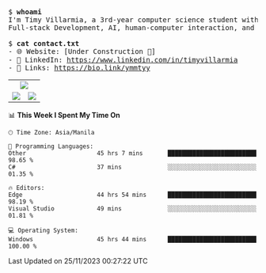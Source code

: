 <pre>
$ <strong>whoami</strong>
I'm Timy Villarmia, a 3rd-year computer science student with a wide range of interests 
Full-stack Development, AI, human-computer interaction, and everything in between.
  
$ <strong>cat contact.txt</strong>
- 🌐 Website: [Under Construction 🚧]
- 💼 LinkedIn: <a href="https://www.linkedin.com/in/timyvillarmia">https://www.linkedin.com/in/timyvillarmia</a>  
- 🔗 Links: <a href="https://bio.link/ymmtyy">https://bio.link/ymmtyy</a>  
</pre>

<table align="center" width="100%"> 
  <tr> 
    <td align="center" colspan="2"> 
     <img src="https://github-profile-summary-cards.vercel.app/api/cards/profile-details?username=TimyVillarmia&theme=dark"/>
    </td> 
  </tr> 
   <tr> 
    <td align="center"> 
       <img src="https://github-readme-stats.vercel.app/api?username=TimyVillarmia&show_icons=true&theme=dark" />
    </td> 
    <td align="center">
      <img src="https://github-readme-stats.vercel.app/api/top-langs/?username=TimyVillarmia&layout=compact&count_private=true&theme=dark"/>
    </td> 
   </tr> 
</table>

<!--START_SECTION:waka-->
📊 **This Week I Spent My Time On** 

```text
🕑︎ Time Zone: Asia/Manila

💬 Programming Languages: 
Other                    45 hrs 7 mins       █████████████████████████   98.65 % 
C#                       37 mins             ░░░░░░░░░░░░░░░░░░░░░░░░░   01.35 % 

🔥 Editors: 
Edge                     44 hrs 54 mins      █████████████████████████   98.19 % 
Visual Studio            49 mins             ░░░░░░░░░░░░░░░░░░░░░░░░░   01.81 % 

💻 Operating System: 
Windows                  45 hrs 44 mins      █████████████████████████   100.00 % 
```


 Last Updated on 25/11/2023 00:27:22 UTC
<!--END_SECTION:waka--> 




                                                                                                           
                                                               
                                                                                                     

